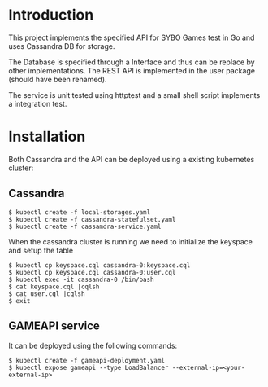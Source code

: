 
# Introduction

This project implements the specified API for SYBO Games test in Go and uses Cassandra DB for storage.

The Database is specified through a Interface and thus can be replace by other implementations.
The REST API is implemented in the user package (should have been renamed).

The service is unit tested using httptest and a small shell script implements a integration test.

# Installation

Both Cassandra and the API can be deployed using a existing kubernetes cluster:
## Cassandra

```
$ kubectl create -f local-storages.yaml 
$ kubectl create -f cassandra-statefulset.yaml
$ kubectl create -f cassamdra-service.yaml
```

When the cassandra cluster is running we need to initialize the keyspace and setup the table

```
$ kubectl cp keyspace.cql cassandra-0:keyspace.cql
$ kubectl cp keyspace.cql cassandra-0:user.cql
$ kubectl exec -it cassandra-0 /bin/bash
$ cat keyspace.cql |cqlsh
$ cat user.cql |cqlsh
$ exit
```

## GAMEAPI service
It can be deployed using the following commands:

```
$ kubectl create -f gameapi-deployment.yaml
$ kubectl expose gameapi --type LoadBalancer --external-ip=<your-external-ip>
```
